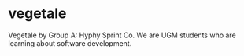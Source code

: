 # vegetale
Vegetale by Group A: Hyphy Sprint Co.
We are UGM students who are learning about software development.
